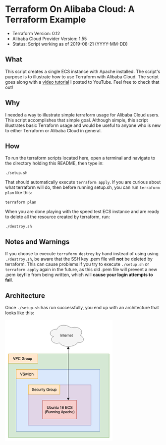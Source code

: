 # Terraform On Alibaba Cloud: A Terraform Example

- Terraform Version: 0.12
- Alibaba Cloud Provider Version: 1.55
- Status: Script working as of 2019-08-21 (YYYY-MM-DD)

## What

This script creates a single ECS instance with Apache installed. The script's purpose is to illustrate how to use Terraform with Alibaba Cloud. The script goes along with a [video tutorial](https://www.youtube.com/watch?v=xlm_htUWsT0) I posted to YouTube. Feel free to check that out!

## Why

I needed a way to illustrate simple terraform usage for Alibaba Cloud users. This script accomplishes that simple goal. Although simple, this script illustrates basic Terraform usage and would be useful to anyone who is new to either Terraform or Alibaba Cloud in general.

## How 

To run the terraform scripts located here, open a terminal and navigate to the directory holding this README, then type in:

```
./setup.sh
```

That should automatically execute `terraform apply`. If you are curious about what terraform will do, then before running setup.sh, you can run `terraform plan` like this:

```
terraform plan
```

When you are done playing with the speed test ECS instance and are ready to delete all the resource created by terraform, run:

```
./destroy.sh
```

## Notes and Warnings

If you choose to execute `terraform destroy` by hand instead of using using `./destroy.sh`, be aware that the SSH key .pem file will **not** be deleted by terraform. This can cause problems if you try to execute `./setup.sh` or `terraform apply` again in the future, as this old .pem file will prevent a new .pem keyfile from being written, which will **cause your login attempts to fail**.

## Architecture

Once `./setup.sh` has run successfully, you end up with an architecture that looks like this:

![Simple Webserver on Alibaba Cloud](diagrams/terraform_on_alibaba.png)
